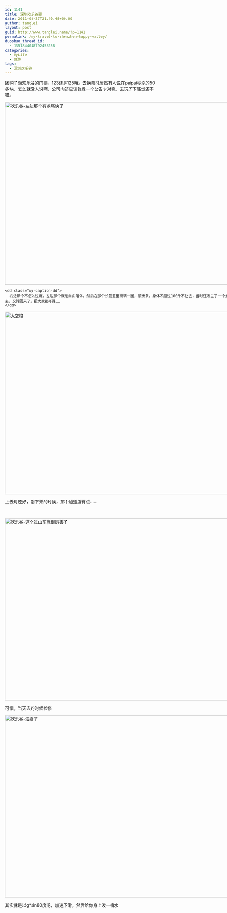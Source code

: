 ```yaml
---
id: 1141
title: 深圳欢乐谷耍
date: 2011-08-27T21:40:48+00:00
author: tanglei
layout: post
guid: http://www.tanglei.name/?p=1141
permalink: /my-travel-to-shenzhen-happy-valley/
duoshuo_thread_id:
  - 1351844048792453258
categories:
  - MyLife
  - 旅游
tags:
  - 深圳欢乐谷
---
```

团购了滴欢乐谷的门票，123还是125哦。去换票时居然有人说在paipai秒杀的50多块，怎么就没人说啊。公司内部应该群发一个公告才对嘛。去玩了下感觉还不错。

<div class="mceTemp" style="text-align: justify;">
  <dl id="" class="wp-caption alignnone" style="width: 810px;">
    <dt class="wp-caption-dt">
      <a href="http://www.tanglei.name/photos//content/shenzhen/"><img title="欢乐谷-左边那个有点痛快了" src="http://www.tanglei.name/photos//content/shenzhen/SAM_2003.jpg" alt="欢乐谷-左边那个有点痛快了" width="800" height="600" /></a>
    </dt>
    
    <dd class="wp-caption-dd">
      右边那个不怎么过瘾，左边那个就是自由落体，然后在那个长管道里面转一圈，滚出来。身体不超过100斤不让去，当时还发生了一个女滴，圈没转过去，又转回来了。把大家都吓得……
    </dd>
  </dl>
</div>

<div style="width: 810px" class="wp-caption aligncenter">
  <a href="http://www.tanglei.name/photos/#/content/shenzhen"><img title="太空梭" src="http://www.tanglei.name/photos//content/shenzhen/SAM_2009.jpg" alt="太空梭" width="800" height="600" /></a>
  
  <p class="wp-caption-text">
    上去时还好，刚下来的时候，那个加速度有点……
  </p>
</div>

&nbsp;

<div style="width: 810px" class="wp-caption aligncenter">
  <a href="http://www.tanglei.name/photos/#/content/shenzhen"><img title="欢乐谷-这个过山车就很厉害了" src="http://www.tanglei.name/photos//content/shenzhen/SAM_1968.jpg" alt="欢乐谷-这个过山车就很厉害了" width="800" height="600" /></a>
  
  <p class="wp-caption-text">
    可惜，当天去的时候检修
  </p>
</div>

<div style="width: 810px" class="wp-caption alignnone">
  <a href="http://www.tanglei.name/photos/#/content/shenzhen"><img title="欢乐谷-湿身了" src="http://www.tanglei.name/photos//content/shenzhen/SAM_1997.jpg" alt="欢乐谷-湿身了" width="800" height="600" /></a>
  
  <p class="wp-caption-text">
    其实就是以g*sin80度吧，加速下滑，然后给你身上泼一桶水
  </p>
</div>